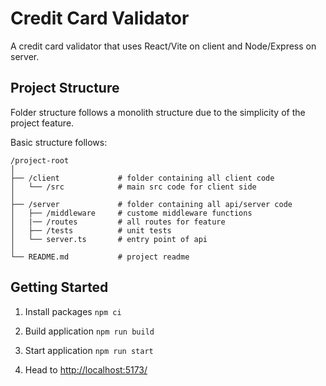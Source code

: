 # Credit Card Validator

A credit card validator that uses React/Vite on client and Node/Express on server.

## Project Structure

Folder structure follows a monolith structure due to the simplicity of the project feature.

Basic structure follows:
```
/project-root
│
├── /client             # folder containing all client code
│   └── /src            # main src code for client side
│
├── /server             # folder containing all api/server code
│   ├── /middleware     # custome middleware functions
│   |── /routes         # all routes for feature
│   ├── /tests          # unit tests
│   └── server.ts       # entry point of api
│
└── README.md           # project readme
```

## Getting Started

1. Install packages
``` npm ci ```

2. Build application
``` npm run build ```

3. Start application
```npm run start ```

4. Head to [http://localhost:5173/](http://localhost:5173/)